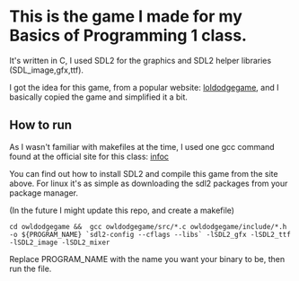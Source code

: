 # This is the game I made for my Basics of Programming 1 class.

It's written in C, I used SDL2 for the graphics and SDL2 helper libraries (SDL_image,gfx,ttf).

I got the idea for this game, from a popular website: [loldodgegame](www.loldodgegame.com), and I basically copied the game and simplified it a bit.

## How to run

As I wasn't familiar with makefiles at the time, I used one gcc command found at the official site for this class: [infoc](https://infoc.eet.bme.hu/sdl_telepito/)

You can find out how to install SDL2 and compile this game from the site above. For linux it's as simple as downloading the sdl2 packages from your package manager.

(In the future I might update this repo, and create a makefile)

``
cd owldodgegame && 
gcc owldodgegame/src/*.c owldodgegame/include/*.h -o ${PROGRAM_NAME} `sdl2-config --cflags --libs` -lSDL2_gfx -lSDL2_ttf -lSDL2_image -lSDL2_mixer
``

Replace PROGRAM_NAME with the name you want your binary to be, then run the file.
